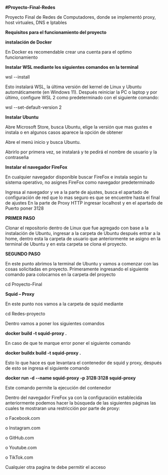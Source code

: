 **#Proyecto-Final-Redes**

Proyecto Final de Redes de Computadores, donde se implementó proxy, host virtuales, DNS e Iptables

**Requisitos para el funcionamiento del proyecto** 

**instalación de Docker**

En Docker es recomendable crear una cuenta para el optimo funcionamiento 

**Instalar WSL mediante los siguientes comandos en la terminal**

wsl --install

Esto instalará WSL, la última versión del kernel de Linux y Ubuntu automáticamente (en Windows 11). Después reiniciar la PC o laptop y por último, configure WSL 2 como predeterminado con el siguiente comando:

wsl --set-default-version 2

**Instalar Ubuntu** 

Abre Microsoft Store, busca Ubuntu, elige la versión que mas gustes e instala o en algunos casos aparece la opción de obtener 

Abre el menú inicio y busca Ubuntu.

Abrirlo por primera vez, se instalará y te pedirá el nombre de usuario y la contraseña 

**Instalar el navegador FireFox**

En cualquier navegador disponible buscar FireFox e instala según tu sistema operativo, no asignes FireFox como navegador predeterminado 

Ingresa al navegador y ve a la parte de ajustes, busca el apartado de configuración de red que lo mas seguro es que se encuentre hasta el final de ajustes
En la parte de Proxy HTTP ingresar localhost y en el apartado de Puerto poner 3128

**PRIMER PASO**

Clonar el repositorio dentro de Linux que fue agregado con base a la instalación de Ubuntu, ingresar a la carpeta de Ubuntu después entrar a la home, dentro esta la carpeta de usuario que anteriormente se asigno en la terminal de Ubuntu y en esta carpeta se clona el proyecto.

**SEGUNDO PASO**

En este punto abrimos la terminal de Ubuntu y vamos a comenzar con las cosas solicitadas en proyecto. Primeramente ingresando el siguiente comando para colocarnos en la carpeta del proyecto 

cd Proyecto-Final

**Squid – Proxy**

En este punto nos vamos a la carpeta de squid mediante 

cd Redes-proyecto

Dentro vamos a poner los siguientes comandos 

**docker build -t squid-proxy .**

En caso de que te marque error poner el siguiente comando 

**docker buildx build -t squid-proxy .**

Esto lo que hace es que levantara el contenedor de squid y proxy, después de esto se ingresa el siguiente comando 

**docker run -d --name squid-proxy -p 3128:3128 squid-proxy**

Este comando permite la ejecución del contenedor

Dentro del navegador FireFox ya con la configuración establecida anteriormente podemos hacer la búsqueda de las siguientes páginas las cuales te mostraran una restricción por parte de proxy:

o	 Facebook.com

o	 Instagram.com

o	 GitHub.com

o	 Youtube.com

o	 TikTok.com

Cualquier otra pagina te debe permitir el acceso 

